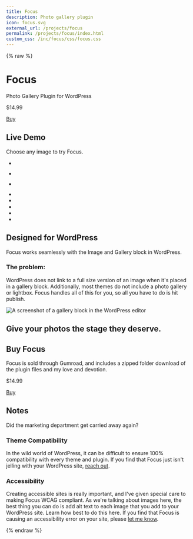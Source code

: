 ```yaml
---
title: Focus
description: Photo gallery plugin
icon: focus.svg
external_url: /projects/focus
permalink: /projects/focus/index.html
custom_css: /inc/focus/css/focus.css
---
```

{% raw %}
<div class="page-intro">
    <h1>Focus</h1>
    <p class="tagline">Photo Gallery Plugin for WordPress</p>
    <div class="cta-buy">
        <p>$14.99</p>
        <a class="button-buy" href="https://samhermes.gumroad.com/l/focus">Buy</a>
    </div>
</div>

<div class="demo">
    <h2>Live Demo</h2>
    <p class="section-intro">Choose any image to try Focus.</p>
    <ul class="focus-gallery">
        <li>
            <figure>
                <a href="/img/projects/focus/demo/full/alex-diaz-YDtLB515VjQ-unsplash.jpg">
                    <img src="/img/projects/focus/demo/thumbnail/alex-diaz-YDtLB515VjQ-unsplash.jpg" alt="">
                </a>
            </figure>
        </li>
        <li>
            <figure>
                <a href="/img/projects/focus/demo/full/bernd-dittrich-8fXTt6phVcI-unsplash.jpg">
                    <img src="/img/projects/focus/demo/thumbnail/bernd-dittrich-8fXTt6phVcI-unsplash.jpg" alt="">
                </a>
            </figure>
        </li>
        <li>
            <figure>
                <a href="/img/projects/focus/demo/full/cinthia-aguilar-wHPpPa8seUM-unsplash.jpg">
                    <img src="/img/projects/focus/demo/thumbnail/cinthia-aguilar-wHPpPa8seUM-unsplash.jpg" alt="">
                </a>
            </figure>
        </li>
        <li>
            <a href="/img/projects/focus/demo/full/dip-shondipon-a_PJMWLdSY4-unsplash.jpg">
                <img src="/img/projects/focus/demo/thumbnail/dip-shondipon-a_PJMWLdSY4-unsplash.jpg" alt="">
            </a>
        </li>
        <li>
            <a href="/img/projects/focus/demo/full/dominik-hofbauer-YASbQvGzuLw-unsplash.jpg">
                <img src="/img/projects/focus/demo/thumbnail/dominik-hofbauer-YASbQvGzuLw-unsplash.jpg" alt="">
            </a>
        </li>
        <li>
            <a href="/img/projects/focus/demo/full/lucas-ludwig-9RtQgt09fck-unsplash.jpg">
                <img src="/img/projects/focus/demo/thumbnail/lucas-ludwig-9RtQgt09fck-unsplash.jpg" alt="">
            </a>
        </li>
        <li>
            <a href="/img/projects/focus/demo/full/madhu-shesharam-z2IwRnZ4knw-unsplash.jpg">
                <img src="/img/projects/focus/demo/thumbnail/madhu-shesharam-z2IwRnZ4knw-unsplash.jpg" alt="">
            </a>
        </li>
        <li>
            <a href="/img/projects/focus/demo/full/marek-piwnicki-RyUDV0qyfwQ-unsplash.jpg">
                <img src="/img/projects/focus/demo/thumbnail/marek-piwnicki-RyUDV0qyfwQ-unsplash.jpg" alt="">
            </a>
        </li>
    </ul>
</div>

<div class="wordpress">
    <div class="text-container">
        <h2>Designed for WordPress</h2>
        <p class="section-intro">Focus works seamlessly with the Image and Gallery block in WordPress.</p>
        <h3>The problem:</h3>
        <p>WordPress does not link to a full size version of an image when it's placed in a gallery block. Additionally, most themes do not include a photo gallery or lightbox. Focus handles all of this for you, so all you have to do is hit publish.</p>
    </div>
    <img src="/img/projects/focus/wp-editor.png" alt="A screenshot of a gallery block in the WordPress editor">
</div>

<div class="features">
    <h2>Give your photos the stage they deserve.</h2>
</div>

<div class="cta">
    <h2>Buy Focus</h2>
    <p class="section-intro">Focus is sold through Gumroad, and includes a zipped folder download of the plugin files and my love and devotion.</p>
    <div class="cta-buy">
        <p>$14.99</p>
        <a class="button-buy" href="https://samhermes.gumroad.com/l/focus">Buy</a>
    </div>
</div>

<div class="notes">
    <h2>Notes</h2>
    <p class="section-intro">Did the marketing department get carried away again?</p>
    <div class="notes-contain">
        <h3>Theme Compatibility</h3>
        <p>In the wild world of WordPress, it can be difficult to ensure 100% compatibility with every theme and plugin. If you find that Focus just isn't jelling with your WordPress site, <a href="https://samhermes.typeform.com/to/d4C4FT">reach out</a>.</p>
        <h3>Accessibility</h3>
        <p>Creating accessible sites is really important, and I've given special care to making Focus WCAG compliant. As we're talking about images here, the best thing you can do is add alt text to each image that you add to your WordPress site. Learn how best to do this here. If you find that Focus is causing an accessibility error on your site, please <a href="https://samhermes.typeform.com/to/d4C4FT">let me know</a>.</p>
    </div>
</div>

<script src="/inc/focus/js/focus.js"></script>
<script>focus();</script>
{% endraw %}
    